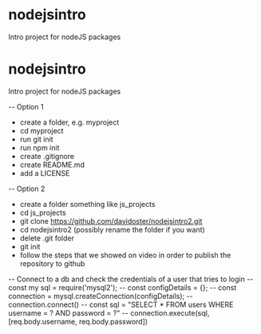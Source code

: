 # nodejsintro
Intro project for nodeJS packages

# nodejsintro
Intro project for nodeJS packages

-- Option 1
- create a folder, e.g. myproject
- cd myproject
- run git init
- run npm init
- create .gitignore
- create README.md
- add a LICENSE

-- Option 2
- create a folder something like js_projects
- cd js_projects
- git clone https://github.com/davidoster/nodejsintro2.git
- cd nodejsintro2 (possibly rename the folder if you want)
- delete .git folder
- git init
- follow the steps that we showed on video in order to publish the repository to github

-- Connect to a db and check the credentials of a user that tries to login
-- const my sql = require('mysql2');
-- const configDetails = {};
-- const connection = mysql.createConnection(configDetails);
-- connection.connect()
-- const sql = "SELECT * FROM users WHERE username = ? AND password = ?"
-- connection.execute(sql, [req.body.username, req.body.password])
